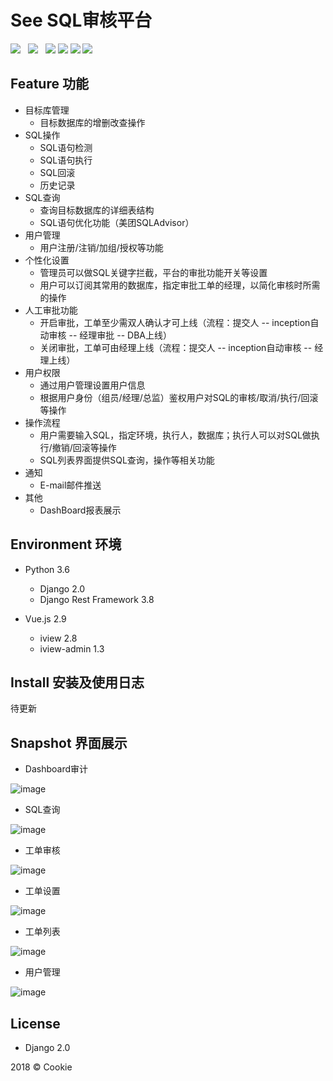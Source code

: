 
# See SQL审核平台

![](https://img.shields.io/badge/build-release-brightgreen.svg)  
![](https://img.shields.io/badge/version-v1.0.0-brightgreen.svg)  
![](https://img.shields.io/badge/vue.js-2.9.1-brightgreen.svg) 
![](https://img.shields.io/badge/iview-2.8.0-brightgreen.svg?style=flat-square) 
![](https://img.shields.io/badge/python-3.6-brightgreen.svg)
![](https://img.shields.io/badge/Django-2.0-brightgreen.svg)

## Feature 功能

- 目标库管理
    - 目标数据库的增删改查操作
- SQL操作
    - SQL语句检测
    - SQL语句执行
    - SQL回滚
    - 历史记录
- SQL查询
    - 查询目标数据库的详细表结构
    - SQL语句优化功能（美团SQLAdvisor）
- 用户管理
    - 用户注册/注销/加组/授权等功能
- 个性化设置
    - 管理员可以做SQL关键字拦截，平台的审批功能开关等设置
    - 用户可以订阅其常用的数据库，指定审批工单的经理，以简化审核时所需的操作
- 人工审批功能
    - 开启审批，工单至少需双人确认才可上线（流程：提交人 -- inception自动审核 -- 经理审批 -- DBA上线）
    - 关闭审批，工单可由经理上线（流程：提交人 -- inception自动审核 -- 经理上线）
- 用户权限
    - 通过用户管理设置用户信息
    - 根据用户身份（组员/经理/总监）鉴权用户对SQL的审核/取消/执行/回滚等操作
- 操作流程
    - 用户需要输入SQL，指定环境，执行人，数据库；执行人可以对SQL做执行/撤销/回滚等操作
    - SQL列表界面提供SQL查询，操作等相关功能
- 通知
    - E-mail邮件推送
- 其他
    - DashBoard报表展示

## Environment 环境

- Python 3.6
    - Django 2.0
    - Django Rest Framework 3.8
    
- Vue.js 2.9
    - iview 2.8
    - iview-admin 1.3

## Install 安装及使用日志
待更新

## Snapshot 界面展示

- Dashboard审计

![image](https://github.com/chenkun1998/see/blob/master/frontend/src/images/github/dashboard.png)

- SQL查询

![image](https://github.com/chenkun1998/see/blob/master/frontend/src/images/github/query.png)

- 工单审核

![image](https://github.com/chenkun1998/see/blob/master/frontend/src/images/github/check.png)

- 工单设置

![image](https://github.com/chenkun1998/see/blob/master/frontend/src/images/github/platsettings.png)

- 工单列表

![image](https://github.com/chenkun1998/see/blob/master/frontend/src/images/github/list.png)

- 用户管理

![image](https://github.com/chenkun1998/see/blob/master/frontend/src/images/github/user.png)


## License

- Django 2.0

2018 © Cookie


